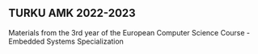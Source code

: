 ## TURKU AMK 2022-2023

Materials from the 3rd year of the European Computer Science Course - Embedded Systems Specialization
